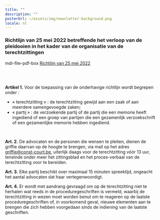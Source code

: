 ```yaml
---
title: ""
description: ""
posterUrl: ~/assets/img/newsletter-background.png
locale: nl
---
```


### Richtlijn van 25 mei 2022 betreffende het verloop van de pleidooien in het kader van de organisatie van de terechtzittingen

<v-icon color="rgb(var(--v-theme-pdfRed))">mdi-file-pdf-box</v-icon>
 [Richtlijn van 25 mei 2022](https://www.const-court.be/public/base/nl/richtlijn-pleidooien-terechtzittingen.pdf)

<br/>
<br/>

**Artikel 1.**  Voor de toepassing van de onderhavige richtlijn wordt begrepen onder :

-	« terechtzitting » : de terechtzitting gewijd aan een zaak of aan meerdere samengevoegde zaken;
-	« partij » : de verzoekende partij of de partij die een memorie heeft ingediend of een groep van partijen die een gezamenlijk verzoekschrift of een gezamenlijke memorie hebben ingediend.

<br/>

**Art. 2.**  De advocaten en de personen die wensen te pleiten, dienen de griffie daarvan op de hoogte te brengen, via mail op het adres griffie@const-court.be, uiterlijk daags voor de terechtzitting vóór 13 uur, teneinde onder meer het zittingsblad en het proces-verbaal van de terechtzitting voor te bereiden.

**Art. 3.**  Elke partij beschikt over maximaal 15 minuten spreektijd, ongeacht het aantal advocaten dat haar vertegenwoordigt.

**Art. 4.**  Er wordt met aandrang gevraagd om op de terechtzitting niet te herhalen wat reeds in de proceduregeschriften is vermeld, waarbij de terechtzitting in wezen moet worden benut om te reageren op de laatste proceduregeschriften of, in voorkomend geval, nieuwe elementen aan te brengen die zich hebben voorgedaan sinds de indiening van de laatste geschriften.
